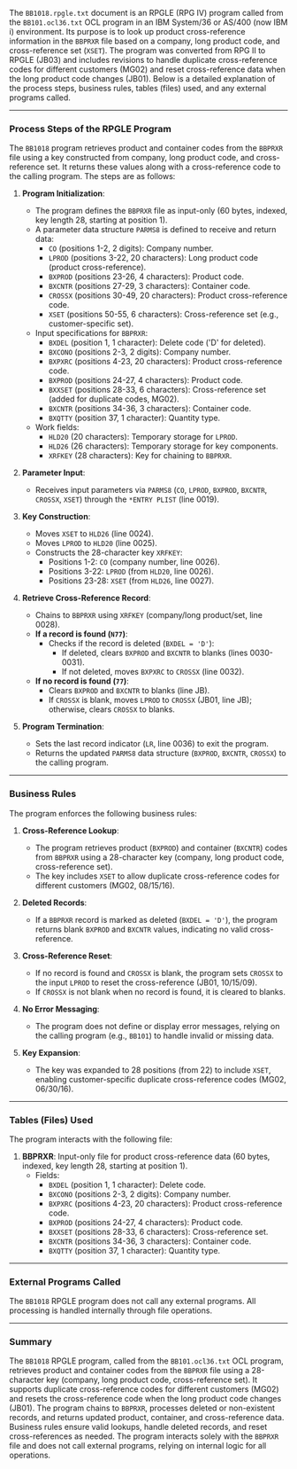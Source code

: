The `BB1018.rpgle.txt` document is an RPGLE (RPG IV) program called from the `BB101.ocl36.txt` OCL program in an IBM System/36 or AS/400 (now IBM i) environment. Its purpose is to look up product cross-reference information in the `BBPRXR` file based on a company, long product code, and cross-reference set (`XSET`). The program was converted from RPG II to RPGLE (JB03) and includes revisions to handle duplicate cross-reference codes for different customers (MG02) and reset cross-reference data when the long product code changes (JB01). Below is a detailed explanation of the process steps, business rules, tables (files) used, and any external programs called.

---

### Process Steps of the RPGLE Program

The `BB1018` program retrieves product and container codes from the `BBPRXR` file using a key constructed from company, long product code, and cross-reference set. It returns these values along with a cross-reference code to the calling program. The steps are as follows:

1. **Program Initialization**:
   - The program defines the `BBPRXR` file as input-only (60 bytes, indexed, key length 28, starting at position 1).
   - A parameter data structure `PARMS8` is defined to receive and return data:
     - `CO` (positions 1-2, 2 digits): Company number.
     - `LPROD` (positions 3-22, 20 characters): Long product code (product cross-reference).
     - `BXPROD` (positions 23-26, 4 characters): Product code.
     - `BXCNTR` (positions 27-29, 3 characters): Container code.
     - `CROSSX` (positions 30-49, 20 characters): Product cross-reference code.
     - `XSET` (positions 50-55, 6 characters): Cross-reference set (e.g., customer-specific set).
   - Input specifications for `BBPRXR`:
     - `BXDEL` (position 1, 1 character): Delete code ('D' for deleted).
     - `BXCONO` (positions 2-3, 2 digits): Company number.
     - `BXPXRC` (positions 4-23, 20 characters): Product cross-reference code.
     - `BXPROD` (positions 24-27, 4 characters): Product code.
     - `BXXSET` (positions 28-33, 6 characters): Cross-reference set (added for duplicate codes, MG02).
     - `BXCNTR` (positions 34-36, 3 characters): Container code.
     - `BXQTTY` (position 37, 1 character): Quantity type.
   - Work fields:
     - `HLD20` (20 characters): Temporary storage for `LPROD`.
     - `HLD26` (26 characters): Temporary storage for key components.
     - `XRFKEY` (28 characters): Key for chaining to `BBPRXR`.

2. **Parameter Input**:
   - Receives input parameters via `PARMS8` (`CO`, `LPROD`, `BXPROD`, `BXCNTR`, `CROSSX`, `XSET`) through the `*ENTRY PLIST` (line 0019).

3. **Key Construction**:
   - Moves `XSET` to `HLD26` (line 0024).
   - Moves `LPROD` to `HLD20` (line 0025).
   - Constructs the 28-character key `XRFKEY`:
     - Positions 1-2: `CO` (company number, line 0026).
     - Positions 3-22: `LPROD` (from `HLD20`, line 0026).
     - Positions 23-28: `XSET` (from `HLD26`, line 0027).

4. **Retrieve Cross-Reference Record**:
   - Chains to `BBPRXR` using `XRFKEY` (company/long product/set, line 0028).
   - **If a record is found (`N77`)**:
     - Checks if the record is deleted (`BXDEL = 'D'`):
       - If deleted, clears `BXPROD` and `BXCNTR` to blanks (lines 0030-0031).
       - If not deleted, moves `BXPXRC` to `CROSSX` (line 0032).
   - **If no record is found (`77`)**:
     - Clears `BXPROD` and `BXCNTR` to blanks (line JB).
     - If `CROSSX` is blank, moves `LPROD` to `CROSSX` (JB01, line JB); otherwise, clears `CROSSX` to blanks.

5. **Program Termination**:
   - Sets the last record indicator (`LR`, line 0036) to exit the program.
   - Returns the updated `PARMS8` data structure (`BXPROD`, `BXCNTR`, `CROSSX`) to the calling program.

---

### Business Rules

The program enforces the following business rules:

1. **Cross-Reference Lookup**:
   - The program retrieves product (`BXPROD`) and container (`BXCNTR`) codes from `BBPRXR` using a 28-character key (company, long product code, cross-reference set).
   - The key includes `XSET` to allow duplicate cross-reference codes for different customers (MG02, 08/15/16).

2. **Deleted Records**:
   - If a `BBPRXR` record is marked as deleted (`BXDEL = 'D'`), the program returns blank `BXPROD` and `BXCNTR` values, indicating no valid cross-reference.

3. **Cross-Reference Reset**:
   - If no record is found and `CROSSX` is blank, the program sets `CROSSX` to the input `LPROD` to reset the cross-reference (JB01, 10/15/09).
   - If `CROSSX` is not blank when no record is found, it is cleared to blanks.

4. **No Error Messaging**:
   - The program does not define or display error messages, relying on the calling program (e.g., `BB101`) to handle invalid or missing data.

5. **Key Expansion**:
   - The key was expanded to 28 positions (from 22) to include `XSET`, enabling customer-specific duplicate cross-reference codes (MG02, 06/30/16).

---

### Tables (Files) Used

The program interacts with the following file:

1. **BBPRXR**: Input-only file for product cross-reference data (60 bytes, indexed, key length 28, starting at position 1).
   - Fields:
     - `BXDEL` (position 1, 1 character): Delete code.
     - `BXCONO` (positions 2-3, 2 digits): Company number.
     - `BXPXRC` (positions 4-23, 20 characters): Product cross-reference code.
     - `BXPROD` (positions 24-27, 4 characters): Product code.
     - `BXXSET` (positions 28-33, 6 characters): Cross-reference set.
     - `BXCNTR` (positions 34-36, 3 characters): Container code.
     - `BXQTTY` (position 37, 1 character): Quantity type.

---

### External Programs Called

The `BB1018` RPGLE program does not call any external programs. All processing is handled internally through file operations.

---

### Summary

The `BB1018` RPGLE program, called from the `BB101.ocl36.txt` OCL program, retrieves product and container codes from the `BBPRXR` file using a 28-character key (company, long product code, cross-reference set). It supports duplicate cross-reference codes for different customers (MG02) and resets the cross-reference code when the long product code changes (JB01). The program chains to `BBPRXR`, processes deleted or non-existent records, and returns updated product, container, and cross-reference data. Business rules ensure valid lookups, handle deleted records, and reset cross-references as needed. The program interacts solely with the `BBPRXR` file and does not call external programs, relying on internal logic for all operations.